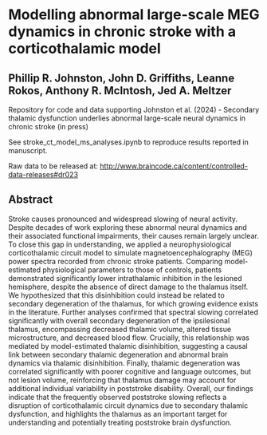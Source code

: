 # Modelling abnormal large-scale MEG dynamics in chronic stroke with a corticothalamic model 
## Phillip R. Johnston, John D. Griffiths, Leanne Rokos, Anthony R. McIntosh, Jed A. Meltzer

Repository for code and data supporting Johnston et al. (2024) - Secondary thalamic dysfunction underlies abnormal large-scale neural dynamics in chronic stroke (in press)

See stroke_ct_model_ms_analyses.ipynb to reproduce results reported in manuscript.

Raw data to be released at: http://www.braincode.ca/content/controlled-data-releases#dr023

## Abstract
Stroke causes pronounced and widespread slowing of neural activity. Despite decades
of work exploring these abnormal neural dynamics and their associated functional
impairments, their causes remain largely unclear. To close this gap in understanding,
we applied a neurophysiological corticothalamic circuit model to simulate magnetoencephalography
(MEG) power spectra recorded from chronic stroke patients.
Comparing model-estimated
physiological parameters to those of controls, patients
demonstrated significantly lower intrathalamic inhibition in the lesioned hemisphere,
despite the absence of direct damage to the thalamus itself. We hypothesized that
this disinhibition could instead be related to secondary degeneration of the thalamus,
for which growing evidence exists in the literature. Further analyses confirmed
that spectral slowing correlated significantly with overall secondary degeneration of
the ipsilesional thalamus, encompassing decreased thalamic volume, altered tissue
microstructure, and decreased blood flow. Crucially, this relationship was mediated
by model-estimated
thalamic disinhibition, suggesting a causal link between secondary
thalamic degeneration and abnormal brain dynamics via thalamic disinhibition.
Finally, thalamic degeneration was correlated significantly with poorer cognitive and
language outcomes, but not lesion volume, reinforcing that thalamus damage may
account for additional individual variability in poststroke disability. Overall, our findings
indicate that the frequently observed poststroke slowing reflects a disruption of
corticothalamic circuit dynamics due to secondary thalamic dysfunction, and highlights
the thalamus as an important target for understanding and potentially treating
poststroke brain dysfunction.
